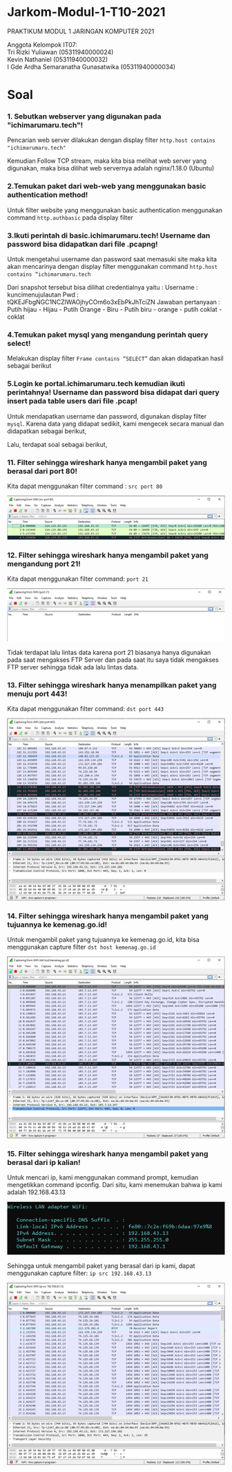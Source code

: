 # Jarkom-Modul-1-T10-2021

PRAKTIKUM MODUL 1 JARINGAN KOMPUTER 2021

Anggota Kelompok IT07:<br>
Tri Rizki Yuliawan (05311940000024) <br>
Kevin Nathaniel (05311940000032) <br>
I Gde Ardha Semaranatha Gunasatwika (05311940000034) <br>

# Soal <a name="Soal"></a>

### 1. Sebutkan webserver yang digunakan pada "ichimarumaru.tech"!

Pencarian web server dilakukan dengan display filter `http.host contains "ichimarumaru.tech"`

Kemudian Follow TCP stream, maka kita bisa melihat web server yang digunakan, maka bisa dilihat web servernya adalah nginx/1.18.0 (Ubuntu)

### 2.Temukan paket dari web-web yang menggunakan basic authentication method!

Untuk filter website yang menggunakan basic authentication menggunakan command `http.authbasic` pada display filter

### 3.Ikuti perintah di basic.ichimarumaru.tech! Username dan password bisa didapatkan dari file .pcapng!

Untuk mengetahui username dan password saat memasuki site maka kita akan mencarinya dengan display filter menggunakan command `http.host contains “ichimarumaru.tech`

Dari snapshot tersebut bisa dilihat credentialnya yaitu :
Username : kuncimenujulautan
Pwd : tQKEJFbgNGC1NCZlWAOjhyCOm6o3xEbPkJhTciZN
Jawaban pertanyaan : Putih hijau - Hijau - Putih Orange - Biru - Putih biru - orange - putih coklat - coklat

### 4.Temukan paket mysql yang mengandung perintah query select!

Melakukan display filter `Frame contains “SELECT”` dan akan didapatkan hasil sebagai berikut

### 5.Login ke portal.ichimarumaru.tech kemudian ikuti perintahnya! Username dan password bisa didapat dari query insert pada table users dari file .pcap!

Untuk mendapatkan username dan password, digunakan display filter `mysql`. Karena data yang didapat sedikit, kami mengecek secara manual dan didapatkan sebagai berikut,

Lalu, terdapat soal sebagai berikut,

### 11. Filter sehingga wireshark hanya mengambil paket yang berasal dari port 80!

Kita dapat menggunakan filter command : `src port 80`

<img src="screenshot/11.1.png">

### 12. Filter sehingga wireshark hanya mengambil paket yang mengandung port 21!

Kita dapat menggunakan filter command: `port 21`

<img src="screenshot/12.1.png">

Tidak terdapat lalu lintas data karena port 21 biasanya hanya digunakan pada saat mengakses FTP Server dan pada saat itu saya tidak mengakses FTP server sehingga tidak ada lalu lintas data.

### 13. Filter sehingga wireshark hanya menampilkan paket yang menuju port 443!

Kita dapat menggunakan filter command: `dst port 443`

<img src="screenshot/13.1.png">

### 14. Filter sehingga wireshark hanya mengambil paket yang tujuannya ke kemenag.go.id!

Untuk mengambil paket yang tujuannya ke kemenag.go.id, kita bisa menggunakan capture filter `dst host kemenag.go.id`

<img src="screenshot/14.1.png">

### 15. Filter sehingga wireshark hanya mengambil paket yang berasal dari ip kalian!

Untuk mencari ip, kami menggunakan command prompt, kemudian mengetikkan command ipconfig. Dari situ, kami menemukan bahwa ip kami adalah 192.168.43.13

<img src="screenshot/15.1.png">

Sehingga untuk mengambil paket yang berasal dari ip kami, dapat menggunakan capture filter: `ip src 192.168.43.13`

<img src="screenshot/15.2.png">
